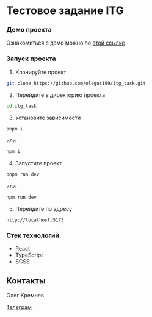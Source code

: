 # Тестовое задание ITG

### Демо проекта
Ознакомиться с демо можно по [этой ссылке](https://olegus199.github.io/itg_task/)

### Запуск проекта
1. Клонируйте проект
```bash
git clone https://github.com/olegus199/itg_task.git
```
2. Перейдите в директорию проекта
```bash
cd itg_task
```
3. Установите зависимости
```bash
pnpm i
```
или
```bash
npm i
```
4. Запустите проект
```bash
pnpm run dev
```
или
```bash
npm run dev
```
5. Перейдите по адресу
```
http://localhost:5173
```

### Стек технологий
- React
- TypeScript
- SCSS

## Контакты
Олег Кремнев

[Телеграм](https://t.me/goshlegos)
